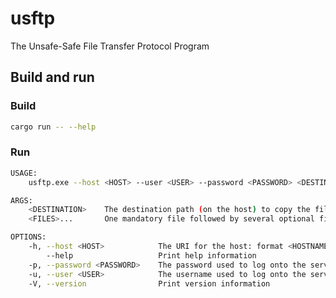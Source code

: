# usftp
The Unsafe-Safe File Transfer Protocol Program

## Build and run

### Build
```bash
cargo run -- --help
```

### Run

```bash
USAGE:
    usftp.exe --host <HOST> --user <USER> --password <PASSWORD> <DESTINATION> <FILES>...

ARGS:
    <DESTINATION>    The destination path (on the host) to copy the files to
    <FILES>...       One mandatory file followed by several optional files

OPTIONS:
    -h, --host <HOST>            The URI for the host: format <HOSTNAME:PORT>
        --help                   Print help information
    -p, --password <PASSWORD>    The password used to log onto the server
    -u, --user <USER>            The username used to log onto the server
    -V, --version                Print version information
```
